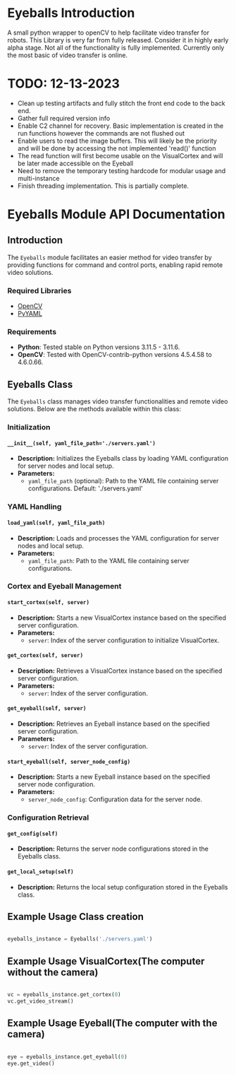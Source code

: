 # Eyeballs Introduction 
A small python wrapper to openCV to help facilitate video transfer for robots. This Library is very far from fully released. Consider it in highly early alpha stage. Not all of the functionality is fully implemented. Currently only the most basic of video transfer is online.

# TODO: 12-13-2023
- Clean up testing artifacts and fully stitch the front end code to the back end.
- Gather full required version info
- Enable C2 channel for recovery. Basic implementation is created in the run functions however the commands are not flushed out
- Enable users to read the image buffers. This will likely be the priority and will be done by accessing the not implemented 'read()' function
- The read function will first become usable on the VisualCortex and will be later made accessible on the Eyeball
- Need to remove the temporary testing hardcode for modular usage and multi-instance
- Finish threading implementation. This is partially complete.

# Eyeballs Module API Documentation

## Introduction

The `Eyeballs` module facilitates an easier method for video transfer by providing functions for command and control ports, enabling rapid remote video solutions.

### Required Libraries
- [OpenCV](https://github.com/opencv/opencv)
- [PyYAML](https://github.com/yaml/pyyaml)

### Requirements
- **Python**: Tested stable on Python versions 3.11.5 - 3.11.6.
- **OpenCV**: Tested with OpenCV-contrib-python versions 4.5.4.58 to 4.6.0.66.

## Eyeballs Class

The `Eyeballs` class manages video transfer functionalities and remote video solutions. Below are the methods available within this class:

### Initialization

#### `__init__(self, yaml_file_path='./servers.yaml')`
- **Description:** Initializes the Eyeballs class by loading YAML configuration for server nodes and local setup.
- **Parameters:**
  - `yaml_file_path` (optional): Path to the YAML file containing server configurations. Default: './servers.yaml'

### YAML Handling

#### `load_yaml(self, yaml_file_path)`
- **Description:** Loads and processes the YAML configuration for server nodes and local setup.
- **Parameters:**
  - `yaml_file_path`: Path to the YAML file containing server configurations.

### Cortex and Eyeball Management

#### `start_cortex(self, server)`
- **Description:** Starts a new VisualCortex instance based on the specified server configuration.
- **Parameters:**
  - `server`: Index of the server configuration to initialize VisualCortex.

#### `get_cortex(self, server)`
- **Description:** Retrieves a VisualCortex instance based on the specified server configuration.
- **Parameters:**
  - `server`: Index of the server configuration.

#### `get_eyeball(self, server)`
- **Description:** Retrieves an Eyeball instance based on the specified server configuration.
- **Parameters:**
  - `server`: Index of the server configuration.

#### `start_eyeball(self, server_node_config)`
- **Description:** Starts a new Eyeball instance based on the specified server node configuration.
- **Parameters:**
  - `server_node_config`: Configuration data for the server node.

### Configuration Retrieval

#### `get_config(self)`
- **Description:** Returns the server node configurations stored in the Eyeballs class.

#### `get_local_setup(self)`
- **Description:** Returns the local setup configuration stored in the Eyeballs class.

## Example Usage Class creation

```python

eyeballs_instance = Eyeballs('./servers.yaml')
```

## Example Usage VisualCortex(The computer without the camera) 

```python

vc = eyeballs_instance.get_cortex(0)
vc.get_video_stream()
```

## Example Usage Eyeball(The computer with the camera) 

```python

eye = eyeballs_instance.get_eyeball(0)
eye.get_video()
```
